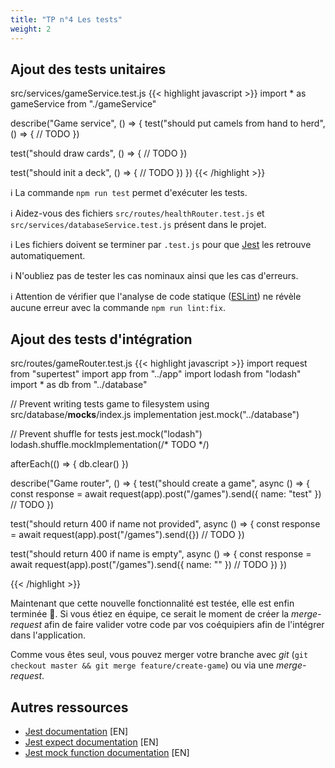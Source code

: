 ```yaml
---
title: "TP n°4 Les tests"
weight: 2
---
```


## Ajout des tests unitaires

src/services/gameService.test.js
{{< highlight javascript >}}
import * as gameService from "./gameService"

describe("Game service", () => {
  test("should put camels from hand to herd", () => {
    // TODO
  })

  test("should draw cards", () => {
    // TODO
  })

  test("should init a deck", () => {
    // TODO
  })
})
{{< /highlight >}}

ℹ️ La commande `npm run test` permet d'exécuter les tests.

ℹ️ Aidez-vous des fichiers `src/routes/healthRouter.test.js` et `src/services/databaseService.test.js` présent dans le projet.

ℹ️ Les fichiers doivent se terminer par `.test.js` pour que [Jest](https://jestjs.io/) les retrouve automatiquement.

ℹ️ N'oubliez pas de tester les cas nominaux ainsi que les cas d'erreurs.

ℹ️ Attention de vérifier que l'analyse de code statique ([ESLint](https://eslint.org/)) ne révèle aucune erreur avec la commande `npm run lint:fix`.

## Ajout des tests d'intégration

src/routes/gameRouter.test.js
{{< highlight javascript >}}
import request from "supertest"
import app from "../app"
import lodash from "lodash"
import * as db from "../database"

// Prevent writing tests game to filesystem using src/database/__mocks__/index.js implementation
jest.mock("../database")

// Prevent shuffle for tests
jest.mock("lodash")
lodash.shuffle.mockImplementation(/* TODO */)

afterEach(() => {
  db.clear()
})

describe("Game router", () => {
  test("should create a game", async () => {
    const response = await request(app).post("/games").send({ name: "test" })
    // TODO
  })

  test("should return 400 if name not provided", async () => {
    const response = await request(app).post("/games").send({})
    // TODO
  })
  
  test("should return 400 if name is empty", async () => {
    const response = await request(app).post("/games").send({ name: "" })
    // TODO
  })
})

{{< /highlight >}}

Maintenant que cette nouvelle fonctionnalité est testée, elle est enfin terminée 🎉.
Si vous étiez en équipe, ce serait le moment de créer la *merge-request* afin de faire valider votre code par vos coéquipiers afin de l'intégrer dans l'application.

Comme vous êtes seul, vous pouvez merger votre branche avec *git* (`git checkout master && git merge feature/create-game`) ou via une *merge-request*.

## Autres ressources

 * [Jest documentation](https://jestjs.io/docs/en/getting-started) [EN]
 * [Jest expect documentation](https://jestjs.io/docs/en/expect) [EN]
 * [Jest mock function documentation](https://jestjs.io/docs/en/mock-function-api) [EN]
